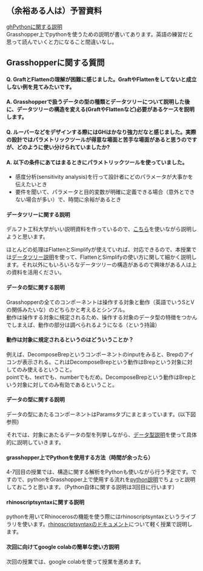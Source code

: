 ## （余裕ある人は）予習資料  
[ghPythonに関する説明](https://developer.rhino3d.com/guides/rhinopython/your-first-python-script-in-grasshopper/)  
Grasshopper上でpythonを使うための説明が書いてあります。英語の練習だと思って読んでいくと力になること間違いなし。

## Grasshopperに関する質問  
#### Q. GraftとFlattenの理解が困難に感じました。GraftやFlattenをしてないと成立しない例を見てみたいです。  

#### A. Grasshopperで扱うデータの型の種類とデータツリーについて説明した後に、データツリーの構造を変える(GraftやFlattenなど)必要があるケースを説明します。  

#### Q. ルーバーなどをデザインする際にはGHはかなり強力だなと感じました。実際の設計ではパラメトリックツールが得意な場面と苦手な場面があると思うのですが、どのように使い分けられていましたか?  

#### A. 以下の条件にあてはまるときにパラメトリックツールを使っていました。  
- 感度分析(sensitivity analysis)を行って設計者にどのパラメータが大事かを伝えたいとき  
- 要件を聞いて、パラメータと目的変数が明確に定義できる場合（意外とできない場合が多い）で、時間に余裕があるとき  

#### データツリーに関する説明  
デルフト工科大学がいい説明資料を作っているので、[こちら](http://wiki.bk.tudelft.nl/toi-pedia/Basic_Data_Tree_Actions)を使いながら説明しようと思います。  

ほとんどの処理はFlattenとSimplifyが使えていれば、対応できるので、本授業では[データツリー説明](https://github.com/katsuya0719/design-engineering-class/blob/main/class2_grasshopper/%E3%83%87%E3%83%BC%E3%82%BF%E3%83%84%E3%83%AA%E3%83%BC%E8%AA%AC%E6%98%8E.gh)を使って、FlattenとSimplifyの使い方に関して細かく説明します。それ以外にもいろいろなデータツリーの構造があるので興味がある人は上の資料を活用ください。  

#### データの型に関する説明  
Grasshopperの全てのコンポーネントは操作する対象と動作（英語でいうSとVの関係みたいな）のどちらかと考えるとシンプル。  
動作は操作する対象に規定されるため、操作する対象のデータ型の特徴をつかんでしまえば、動作の部分は調べられるようになる（という持論）  

#### 動作は対象に規定されるというのはどういうことか？  
例えば、DecomposeBrepというコンポーネントのinputをみると、Brepのアイコンが表示される。これはDecomposeBrepという動作はBrepという対象に対してのみ使えるということ。  
pointでも、textでも、numberでもだめ。DecomposeBrepという動作はBrepという対象に対してのみ有効であるということ。  

#### データの型に関する説明  
データの型にあたるコンポーネントはParamsタブにまとまっています。(以下図参照)  

それでは、対象にあたるデータの型を列挙しながら、[データ型説明](https://github.com/katsuya0719/design-engineering-class/blob/main/class2_grasshopper/%E3%83%87%E3%83%BC%E3%82%BF%E5%9E%8B%E8%AA%AC%E6%98%8E.gh)を使って具体的に説明していきます。 

#### grasshopper上でPythonを使用する方法（時間が余ったら）  
4-7回目の授業では、構造に関する解析をPythonも使いながら行う予定です。ですので、pythonをGrasshopper上で使用する流れを[python説明](https://github.com/katsuya0719/design-engineering-class/blob/main/class2_grasshopper/python%E8%AA%AC%E6%98%8E.gh)でちょっと説明しておこうと思います。（Python自体に関する説明は3回目に行います）  

#### rhinoscriptsyntaxに関する説明  
pythonを用いてRhinocerosの機能を使う際にはrhinoscriptsyntaxというライブラリを使います。[rhinoscriptsyntaxのドキュメント](https://developer.rhino3d.com/api/RhinoScriptSyntax/#surface)について軽く授業で説明します。  


#### 次回に向けてgoogle colabの簡単な使い方説明  
次回の授業では、google colabを使って授業を進めます。


